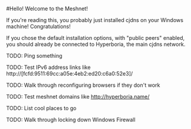 #Hello! Welcome to the Meshnet!

If you're reading this, you probably just installed cjdns on your Windows machine! Congratulations!

If you chose the default installation options, with "public peers" enabled, you should already be connected to Hyperboria, the main cjdns network.

TODO: Ping something

TODO: Test IPv6 address links like http://[fcfd:9511:69cc:a05e:4eb2:ed20:c6a0:52e3]/

TODO: Walk through reconfiguring browsers if they don't work

TODO: Test meshnet domains like http://hyperboria.name/

TODO: List cool places to go

TODO: Walk through locking down Windows Firewall
